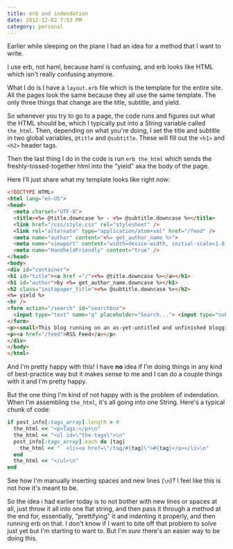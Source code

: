 ```yaml
---
title: erb and indendation
date: 2012-12-02 7:53 PM
category: personal
---
```


Earlier while sleeping on the plane I had an idea for a method that I want to write.

I use erb, not haml, because haml is confusing, and erb looks like HTML which isn't really confusing anymore.

What I do is I have a `layout.erb` file which is the template for the entire site. All the pages look the same because they all use the same template. The only three things that change are the title, subtitle, and yield.

So whenever you try to go to a page, the code runs and figures out what the HTML should be, which I typically put into a String variable called `the_html`. Then, depending on what you're doing, I set the title and subtitle in two global variables, `@title` and `@subtitle`. These will fill out the `<h1>` and `<h2>` header tags.

Then the last thing I do in the code is run `erb the_html` which sends the freshly-tossed-together html into the "yield" aka the body of the page.

Here I'll just share what my template looks like right now:

```html
<!DOCTYPE HTML>
<html lang="en-US">
<head>
  <meta charset="UTF-8">
  <title><%= @title.downcase %> - <%= @subtitle.downcase %></title>
  <link href="/css/style.css" rel="stylesheet" />
  <link rel="alternate" type="application/atom+xml" href="/feed" />
  <meta name="author" content="<%= get_author_name %>">
  <meta name="viewport" content="width=device-width, initial-scale=1.0, maximum-scale=1.0, user-scalable=no" />
  <meta name="HandheldFriendly" content="true" />
</head>
<body>
<div id="container">
<h1 id="title"><a href ="/"><%= @title.downcase %></a></h1>
<h1 id="author">by <%= get_author_name.downcase %></h1>
<h2 class="instapaper_title"><%= @subtitle.downcase %></h2>
<%= yield %>
<hr />
<form action="/search" id="searchbox">
  <input type="text" name="q" placeholder="Search..."> <input type="submit" value="search">
</form>
<p><small>This blog running on an as-yet-untitled and unfinished blogging engine created by <a href="http://maxjacobson.net">Max Jacobson</a> on the morning of December 1, 2012. It uses Ruby, Sinatra, and Heroku.</small></p>
<p><a href="/feed">RSS Feed</a></p>
</div>
</body>
</html>
```

And I'm pretty happy with this! I have **no** idea if I'm doing things in any kind of best-practice way but it makes sense to me and I can do a couple things with it and I'm pretty happy.

But the one thing I'm kind of not happy with is the problem of indendation. When I'm assembling `the_html`, it's all going into one String. Here's a typical chunk of code:

```ruby
if post_info[:tags_array].length > 0
  the_html << "<p>Tags:</p>\n"
  the_html << "<ul id=\"the-tags\">\n"
  post_info[:tags_array].each do |tag|
    the_html << "  <li><a href=\"/tag/#{tag}\">#{tag}</a></li>\n"
  end
  the_html << "</ul>\n"
end
```

See how I'm manually inserting spaces and new lines (`\n`)? I feel like this is not how it's meant to be.

So the idea i had earlier today is to not bother with new lines or spaces at all, just throw it all into one flat string, and then pass it through a method at the end for, essentially, "prettifying" it and indenting it properly, and then running erb on that. I don't know if I want to bite off that problem to solve just yet but I'm starting to want to. But I'm *sure* there's an easier way to be doing this.
